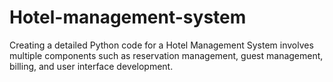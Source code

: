 # Hotel-management-system
Creating a detailed Python code for a Hotel Management System involves multiple components such as reservation management, guest management, billing, and user interface development. 
